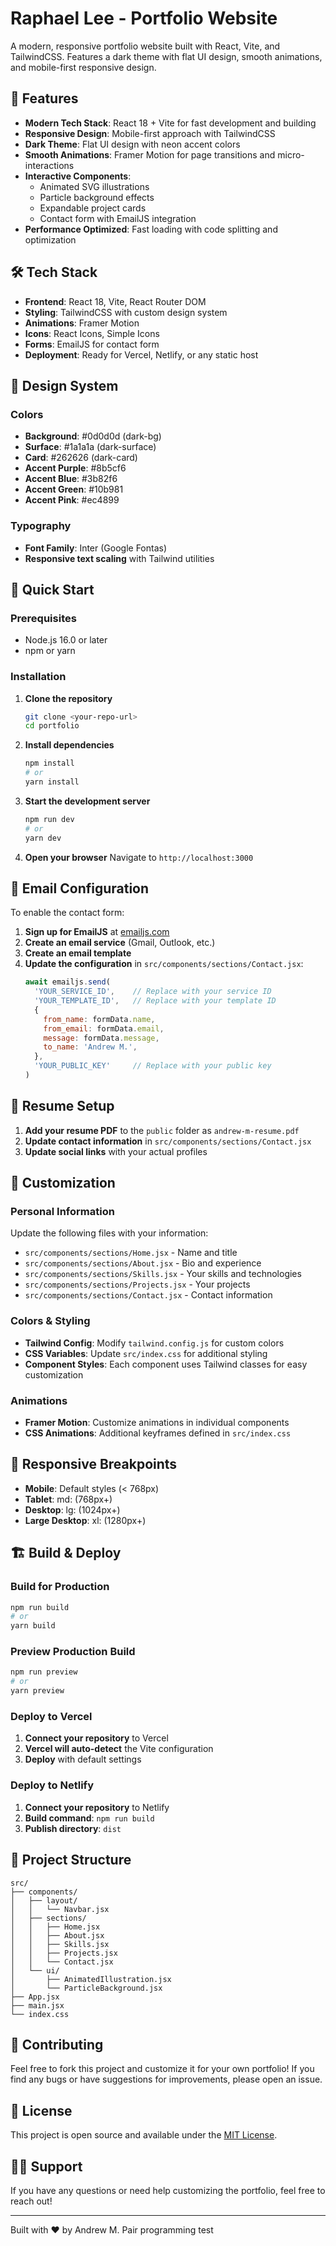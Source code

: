 # Raphael Lee - Portfolio Website

A modern, responsive portfolio website built with React, Vite, and TailwindCSS. Features a dark theme with flat UI design, smooth animations, and mobile-first responsive design.

## 🚀 Features

- **Modern Tech Stack**: React 18 + Vite for fast development and building
- **Responsive Design**: Mobile-first approach with TailwindCSS
- **Dark Theme**: Flat UI design with neon accent colors
- **Smooth Animations**: Framer Motion for page transitions and micro-interactions
- **Interactive Components**: 
  - Animated SVG illustrations
  - Particle background effects
  - Expandable project cards
  - Contact form with EmailJS integration
- **Performance Optimized**: Fast loading with code splitting and optimization

## 🛠️ Tech Stack

- **Frontend**: React 18, Vite, React Router DOM
- **Styling**: TailwindCSS with custom design system
- **Animations**: Framer Motion
- **Icons**: React Icons, Simple Icons
- **Forms**: EmailJS for contact form
- **Deployment**: Ready for Vercel, Netlify, or any static host

## 🎨 Design System

### Colors
- **Background**: #0d0d0d (dark-bg)
- **Surface**: #1a1a1a (dark-surface) 
- **Card**: #262626 (dark-card)
- **Accent Purple**: #8b5cf6
- **Accent Blue**: #3b82f6
- **Accent Green**: #10b981
- **Accent Pink**: #ec4899

### Typography
- **Font Family**: Inter (Google Fontas)
- **Responsive text scaling** with Tailwind utilities

## 🚀 Quick Start

### Prerequisites
- Node.js 16.0 or later
- npm or yarn

### Installation

1. **Clone the repository**
   ```bash
   git clone <your-repo-url>
   cd portfolio
   ```

2. **Install dependencies**
   ```bash
   npm install
   # or
   yarn install
   ```

3. **Start the development server**
   ```bash
   npm run dev
   # or
   yarn dev
   ```

4. **Open your browser**
   Navigate to `http://localhost:3000`

## 📧 Email Configuration

To enable the contact form:

1. **Sign up for EmailJS** at [emailjs.com](https://emailjs.com)
2. **Create an email service** (Gmail, Outlook, etc.)
3. **Create an email template**
4. **Update the configuration** in `src/components/sections/Contact.jsx`:
   ```javascript
   await emailjs.send(
     'YOUR_SERVICE_ID',    // Replace with your service ID
     'YOUR_TEMPLATE_ID',   // Replace with your template ID
     {
       from_name: formData.name,
       from_email: formData.email,
       message: formData.message,
       to_name: 'Andrew M.',
     },
     'YOUR_PUBLIC_KEY'     // Replace with your public key
   )
   ```

## 📄 Resume Setup

1. **Add your resume PDF** to the `public` folder as `andrew-m-resume.pdf`
2. **Update contact information** in `src/components/sections/Contact.jsx`
3. **Update social links** with your actual profiles

## 🎯 Customization

### Personal Information
Update the following files with your information:
- `src/components/sections/Home.jsx` - Name and title
- `src/components/sections/About.jsx` - Bio and experience
- `src/components/sections/Skills.jsx` - Your skills and technologies
- `src/components/sections/Projects.jsx` - Your projects
- `src/components/sections/Contact.jsx` - Contact information

### Colors & Styling
- **Tailwind Config**: Modify `tailwind.config.js` for custom colors
- **CSS Variables**: Update `src/index.css` for additional styling
- **Component Styles**: Each component uses Tailwind classes for easy customization

### Animations
- **Framer Motion**: Customize animations in individual components
- **CSS Animations**: Additional keyframes defined in `src/index.css`

## 📱 Responsive Breakpoints

- **Mobile**: Default styles (< 768px)
- **Tablet**: md: (768px+)
- **Desktop**: lg: (1024px+)
- **Large Desktop**: xl: (1280px+)

## 🏗️ Build & Deploy

### Build for Production
```bash
npm run build
# or
yarn build
```

### Preview Production Build
```bash
npm run preview
# or
yarn preview
```

### Deploy to Vercel
1. **Connect your repository** to Vercel
2. **Vercel will auto-detect** the Vite configuration
3. **Deploy** with default settings

### Deploy to Netlify
1. **Connect your repository** to Netlify
2. **Build command**: `npm run build`
3. **Publish directory**: `dist`

## 📂 Project Structure

```
src/
├── components/
│   ├── layout/
│   │   └── Navbar.jsx
│   ├── sections/
│   │   ├── Home.jsx
│   │   ├── About.jsx
│   │   ├── Skills.jsx
│   │   ├── Projects.jsx
│   │   └── Contact.jsx
│   └── ui/
│       ├── AnimatedIllustration.jsx
│       └── ParticleBackground.jsx
├── App.jsx
├── main.jsx
└── index.css
```

## 🤝 Contributing

Feel free to fork this project and customize it for your own portfolio! If you find any bugs or have suggestions for improvements, please open an issue.

## 📝 License

This project is open source and available under the [MIT License](LICENSE).

## 🙋‍♂️ Support

If you have any questions or need help customizing the portfolio, feel free to reach out!

---

Built with ❤️ by Andrew M.
P a i r   p r o g r a m m i n g   t e s t 
 
 